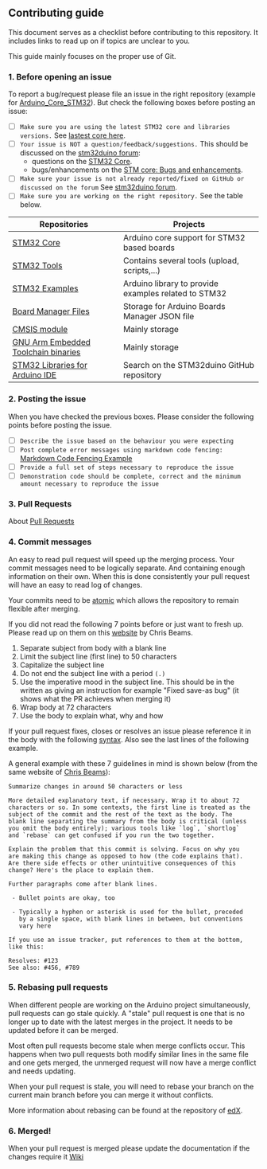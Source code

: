 ## Contributing guide
This document serves as a checklist before contributing to this repository.
It includes links to read up on if topics are unclear to you.

This guide mainly focuses on the proper use of Git.

### 1. Before opening an issue
To report a bug/request please file an issue in the right repository
(example for [Arduino_Core_STM32](https://github.com/stm32duino/Arduino_Core_STM32/issues/new/choose)).
But check the following boxes before posting an issue:

- [ ] `Make sure you are using the latest STM32 core and libraries versions.` See [lastest core here](https://github.com/stm32duino/Arduino_Core_STM32/releases/latest).
- [ ] `Your issue is NOT a question/feedback/suggestions.` This should be discussed on the [stm32duino forum](http://stm32duino.com):
  * questions on the [STM32 Core](http://stm32duino.com/viewforum.php?f=35).
  * bugs/enhancements on the [STM core: Bugs and enhancements](http://stm32duino.com/viewforum.php?f=38).
- [ ] `Make sure your issue is not already reported/fixed on GitHub or discussed on the forum` See [stm32duino forum](http://stm32duino.com).
- [ ] `Make sure you are working on the right repository.` See the table below.

| Repositories | Projects |
|---|---|
|[STM32 Core](https://github.com/stm32duino/Arduino_Core_STM32) | Arduino core support for STM32 based boards |
|[STM32 Tools](https://github.com/stm32duino/Arduino_Tools) | Contains several tools (upload, scripts,...) |
|[STM32 Examples](https://github.com/stm32duino/STM32Examples) | Arduino library to provide examples related to STM32 |
|[Board Manager Files](https://github.com/stm32duino/BoardManagerFiles) | Storage for Arduino Boards Manager JSON file |
|[CMSIS module](https://github.com/stm32duino/ArduinoModule-CMSIS) | Mainly storage |
|[GNU Arm Embedded Toolchain binaries](https://github.com/stm32duino/arm-none-eabi-gcc) | Mainly storage |
|[STM32 Libraries for Arduino IDE](https://github.com/stm32duino) | Search on the STM32duino GitHub repository |

### 2. Posting the issue
When you have checked the previous boxes. Please consider the following points before posting the issue.

- [ ] `Describe the issue based on the behaviour you were expecting`
- [ ] `Post complete error messages using markdown code fencing:` [Markdown Code Fencing Example](https://guides.github.com/features/mastering-markdown/#examples)
- [ ] `Provide a full set of steps necessary to reproduce the issue`
- [ ] `Demonstration code should be complete, correct and the minimum amount necessary to reproduce the issue`

### 3. Pull Requests
About [Pull Requests](https://help.github.com/articles/about-pull-requests/)

### 4. Commit messages
An easy to read pull request will speed up the merging process. Your commit messages need to be logically separate.
And containing enough information on their own. When this is done consistently your pull request will have an easy
to read log of changes.

Your commits need to be [atomic](https://www.freshconsulting.com/atomic-commits/) which allows the repository to remain
flexible after merging.

If you did not read the following 7 points before or just want to fresh up. Please read up on them on this [website](https://chris.beams.io/posts/git-commit) by Chris Beams.

1. Separate subject from body with a blank line
2. Limit the subject line (first line) to 50 characters
3. Capitalize the subject line
4. Do not end the subject line with a period `(.)`
5. Use the imperative mood in the subject line.
This should be in the written as giving an instruction for example "Fixed save-as bug" (it shows what the PR achieves when merging it)
6. Wrap body at 72 characters
7. Use the body to explain what, why and how

If your pull request fixes, closes or resolves an issue please reference it in the body with the following [syntax](https://help.github.com/articles/closing-issues-via-commit-messages/). Also see the last lines of the following example.

A general example with these 7 guidelines in mind is shown below (from the same website of [Chris Beams](https://chris.beams.io/posts/git-commit)):
```
Summarize changes in around 50 characters or less

More detailed explanatory text, if necessary. Wrap it to about 72
characters or so. In some contexts, the first line is treated as the
subject of the commit and the rest of the text as the body. The
blank line separating the summary from the body is critical (unless
you omit the body entirely); various tools like `log`, `shortlog`
and `rebase` can get confused if you run the two together.

Explain the problem that this commit is solving. Focus on why you
are making this change as opposed to how (the code explains that).
Are there side effects or other unintuitive consequences of this
change? Here's the place to explain them.

Further paragraphs come after blank lines.

 - Bullet points are okay, too

 - Typically a hyphen or asterisk is used for the bullet, preceded
   by a single space, with blank lines in between, but conventions
   vary here

If you use an issue tracker, put references to them at the bottom,
like this:

Resolves: #123
See also: #456, #789
```

### 5. Rebasing pull requests
When different people are working on the Arduino project simultaneously, pull requests can go stale quickly. A "stale" pull request is one that is no longer up to date with the latest merges in the project. It needs to be updated before it can be merged.

Most often pull requests become stale when merge conflicts occur. This happens when two pull requests both modify similar lines in the same file and one gets merged, the unmerged request will now have a merge conflict and needs updating.

When your pull request is stale, you will need to rebase your branch on the current main branch before you can merge it without conflicts.

More information about rebasing can be found at the repository of [edX](https://github.com/edx/edx-platform/wiki/How-to-Rebase-a-Pull-Request).

### 6. Merged!
When your pull request is merged please update the documentation if the changes require it
[Wiki](https://github.com/stm32duino/wiki/wiki)
